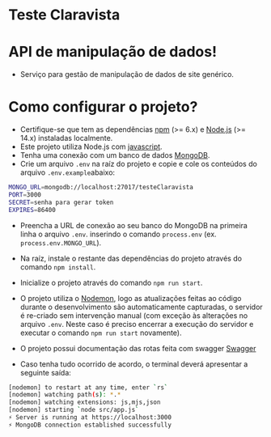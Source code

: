 ﻿# Teste Claravista

# API de manipulação de dados!

- Serviço para gestão de manipulação de dados de site genérico.

# Como configurar o projeto?

- Certifique-se que tem as dependências [npm](https://www.npmjs.com/) (>= 6.x) e [Node.js](https://nodejs.org/) (>= 14.x) instaladas localmente.
- Este projeto utiliza Node.js com [javascript](https://www.javascript.com/).
- Tenha uma conexão com um banco de dados [MongoDB](https://www.mongodb.com/).
- Crie um arquivo `.env` na raíz do projeto e copie e cole os conteúdos do arquivo `.env.example`abaixo:
```sh
MONGO_URL=mongodb://localhost:27017/testeClaravista
PORT=3000
SECRET=senha para gerar token
EXPIRES=86400
```

- Preencha a URL de conexão ao seu banco do MongoDB na primeira linha o arquivo `.env`.
          inserindo o comando `process.env` (ex. `process.env.MONGO_URL`).

- Na raíz, instale o restante das dependências do projeto através do comando `npm install`.

- Inicialize o projeto através do comando `npm run start`.

- O projeto utiliza o [Nodemon](https://nodemon.io/), logo as atualizações feitas ao código durante o desenvolvimento são automaticamente capturadas, o servidor é re-criado sem intervenção manual (com exceção às alterações no arquivo `.env`. Neste caso é preciso encerrar a execução do servidor e executar o comando `npm run start` novamente).

- O projeto possui documentação das rotas feita com swagger [Swagger](http://localhost:3000/documents/)

- Caso tenha tudo ocorrido de acordo, o terminal deverá apresentar a seguinte saída:
```sh
[nodemon] to restart at any time, enter `rs`
[nodemon] watching path(s): *.*
[nodemon] watching extensions: js,mjs,json
[nodemon] starting `node src/app.js`
⚡️ Server is running at https://localhost:3000
⚡️ MongoDB connection established successfully
```
